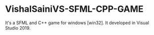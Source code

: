 # VishalSainiVS-SFML-CPP-GAME 
It's a SFML and C++ game for windows [win32].
It developed in Visual Studio 2019.
